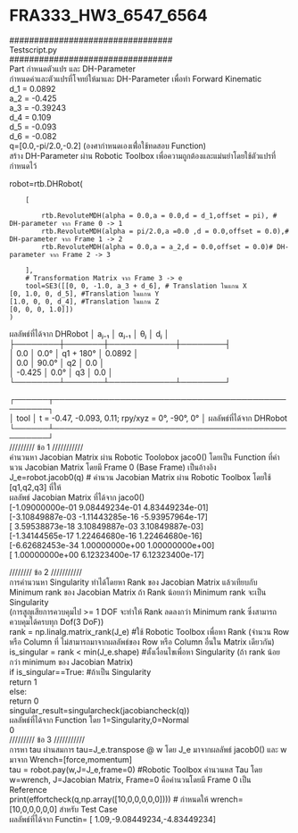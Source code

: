 # FRA333_HW3_6547_6564  

#################################  
Testscript.py  
#################################  
Part กำหนดตัวแปร และ DH-Parameter  
กำหนดค่าและตัวแปรที่โจทย์ให้มาและ DH-Parameter เพื่อทำ Forward Kinematic  
d_1 = 0.0892  
a_2 = -0.425  
a_3 = -0.39243  
d_4 = 0.109  
d_5 = -0.093  
d_6 = -0.082  
q=[0.0,-pi/2.0,-0.2] (องศากำหนดเองเพื่่อใช้ทดสอบ Function)  
สร้าง DH-Parameter ผ่าน Robotic Toolbox เพื่อความถูกต้องและแม่นยำโดยใช้ตัวแปรที่กำหนดไว้  

robot=rtb.DHRobot(  

        [  
        
            rtb.RevoluteMDH(alpha = 0.0,a = 0.0,d = d_1,offset = pi), # DH-parameter จาก Frame 0 -> 1  
            rtb.RevoluteMDH(alpha = pi/2.0,a =0.0 ,d = 0.0,offset = 0.0),# DH-parameter จาก Frame 1 -> 2  
            rtb.RevoluteMDH(alpha = 0.0,a = a_2,d = 0.0,offset = 0.0)# DH-parameter จาก Frame 2 -> 3  
            
        ],  
        # Transformation Matrix จาก Frame 3 -> e  
        tool=SE3([[0, 0, -1.0, a_3 + d_6], # Translation ในแกน X  
    [0, 1.0, 0, d_5], #Translation ในแกน Y  
    [1.0, 0, 0, d_4], #Translation ในแกน Z  
    [0, 0, 0, 1.0]])  
    )  
ผลลัพธ์ที่ได้จาก DHRobot
│  aⱼ₋₁  │ ⍺ⱼ₋₁  │     θⱼ     │   dⱼ   │  
├────────┼───────┼────────────┼────────┤  
│    0.0 │  0.0° │  q1 + 180° │ 0.0892 │  
│    0.0 │ 90.0° │         q2 │    0.0 │  
│ -0.425 │  0.0° │         q3 │    0.0 │  
└────────┴───────┴────────────┴────────┘  
  
┌──────┬─────────────────────────────────────────────────┐  
│ tool │ t = -0.47, -0.093, 0.11; rpy/xyz = 0°, -90°, 0° │ ผลลัพธ์ที่ได้จาก DHRobot  
└──────┴─────────────────────────────────────────────────┘  
///////// ข้อ 1 ///////////  
คำนวนหา Jacobian Matrix ผ่าน Robotic Toolobox jaco0() โดยเป็น Function ที่คำนวน Jacobian Matrix โดยมี Frame 0 (Base Frame) เป็นอ้างอิง  
J_e=robot.jacob0(q) # คำนวน Jacobian Matrix ผ่าน Robotic Toolbox โดยใช้ [q1,q2,q3] ที่ให้  
ผลลัพธ์ Jacobian Matrix ที่ได้จาก jaco0()  
[-1.09000000e-01  9.08449234e-01  4.83449234e-01]  
 [-3.10849887e-03 -1.11443285e-16 -5.93957964e-17]  
 [ 3.59538873e-18  3.10849887e-03  3.10849887e-03]  
 [-1.34144565e-17  1.22464680e-16  1.22464680e-16]  
 [-6.62682453e-34  1.00000000e+00  1.00000000e+00]  
 [ 1.00000000e+00  6.12323400e-17  6.12323400e-17]  
 
//////// ข้อ 2 ///////////  
การคำนวนหา Singularity ทำได้โดยหา Rank ของ Jacobian Matrix แล้วเทียบกับ Minimum rank ของ Jacobian Matrix ถ้า Rank น้อยกว่า Minimum rank จะเป็น Singularity  
(การสูญเสียการควบคุมไป >= 1 DOF จะทำให้ Rank ลดลงกว่า Minimum rank ซึ่งสามารถควบคุมได้ครบทุก Dof(3 DoF))  
rank = np.linalg.matrix_rank(J_e) #ใช้ Robotic Toolbox เพื่อหา Rank (จำนวน Row หรือ Column ที่ ไม่สามารถมาจากผลลัพธ์ของ Row หรือ Column อื่นใน Matrix เดียวกัน)  
    is_singular = rank < min(J_e.shape) #ตั้งเงื่อนไขเพื่อหา Singularity (ถ้า rank น้อยกว่า minimum ของ Jacobian Matrix)  
    if is_singular==True: #ถ้าเป็น Singularity  
        return 1  
    else:  
        return 0  
singular_result=singularcheck(jacobiancheck(q))  
ผลลัพธ์ที่ได้จาก Function โดย 1=Singularity,0=Normal  
0  
///////// ข้อ 3 ///////////  
การหา tau ผ่านสมการ tau=J_e.transpose @ w โดย J_e มาจากผลลัพธ์ jacob0() และ w มาจาก Wrench=[force,momentum]  
    tau = robot.pay(w,J=J_e,frame=0) #Robotic Toolbox คำนวนหส Tau โดย w=wrench, J=Jacobian Matrix, Frame=0 คือคำนวนโดยมี Frame 0 เป็น Reference   
print(effortcheck(q,np.array([10,0,0,0,0,0])))  # กำหนดให้ wrench=[10,0,0,0,0,0] สำหรับ Test Case  
ผลลัพธ์ที่ได้จาก Functin= [ 1.09,-9.08449234,-4.83449234]

